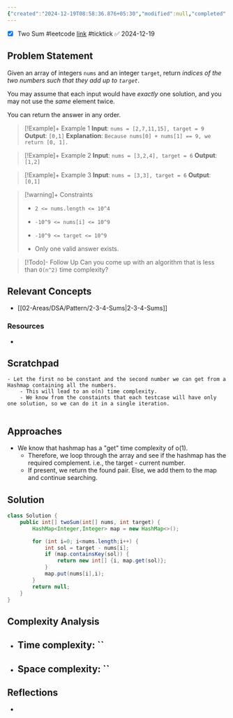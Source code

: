 ```yaml
---
{"created":"2024-12-19T08:58:36.876+05:30","modified":null,"completed":true,"redo":false,"Perfect":true,"publish":true,"Description":null,"leetcode-index":1,"link":"https://leetcode.com/problems/two-sum","difficulty":"Easy","tags":["leetcode/array","leetcode/hash-table","programming/practice"],"PassFrontmatter":true,"updated":"2024-12-26T09:37:58.231+05:30"}
---
```



- [x] Two Sum #leetcode  [link](https://ticktick.com/webapp/#p/674f4562ebbe1a00000002b9/tasks/676392ebf0ecb941a0c4e7dd) #ticktick   ✅ 2024-12-19

## Problem Statement
Given an array of integers `nums` and an integer `target`, return *indices of the two numbers such that they add up to `target`*.

You may assume that each input would have *exactly* one solution, and you may not use the *same* element twice.

You can return the answer in any order.

 

>[!Example]+ Example 1
>**Input**: `nums = [2,7,11,15], target = 9`
>**Output**: `[0,1]`
>**Explanation**: `Because nums[0] + nums[1] == 9, we return [0, 1].
>`

>[!Example]+ Example 2
>**Input**: `nums = [3,2,4], target = 6`
>**Output**: `[1,2]
`

>[!Example]+ Example 3
>**Input**: `nums = [3,3], target = 6`
>**Output**: `[0,1]
`

>[!warning]+ Constraints
>- `2 <= nums.length <= 10^4`
>
>- `-10^9 <= nums[i] <= 10^9`
>
>- `-10^9 <= target <= 10^9`
>
>- Only one valid answer exists.

>[!Todo]- Follow Up
>Can you come up with an algorithm that is less than `O(n^2)` time complexity?

## Relevant Concepts
- [[02-Areas/DSA/Pattern/2-3-4-Sums\|2-3-4-Sums]]

### Resources
- 

## Scratchpad
```
- Let the first no be constant and the second number we can get from a Hashmap containing all the numbers.
	- This will lead to an o(n) time complexity.
	- We know from the constaints that each testcase will have only one solution, so we can do it in a single iteration. 


```
## Approaches
- We know that hashmap has a "get" time complexity of o(1). 
	- Therefore, we loop through the array and see if the hashmap has the required complement. i.e., the target - current number. 
	- If present, we return the found pair. Else, we add them to the map and continue searching. 
## Solution
```Java
class Solution {
    public int[] twoSum(int[] nums, int target) {
        HashMap<Integer,Integer> map = new HashMap<>();

        for (int i=0; i<nums.length;i++) {
            int sol = target - nums[i];
            if (map.containsKey(sol)) {
                return new int[] {i, map.get(sol)};
            } 
            map.put(nums[i],i);
        }
        return null;
    }
}
```

## Complexity Analysis
- Time complexity: ``
	- 
- Space complexity: ``
	- 

## Reflections
- 